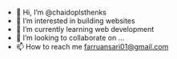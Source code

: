 - 👋 Hi, I’m @chaidoplsthenks
- 👀 I’m interested in building websites
- 🌱 I’m currently learning web development
- 💞️ I’m looking to collaborate on ...
- 📫 How to reach me farruansari01@gmail.com

<!---
chaidoplsthenks/chaidoplsthenks is a ✨ special ✨ repository because its `README.md` (this file) appears on your GitHub profile.
You can click the Preview link to take a look at your changes.
--->
